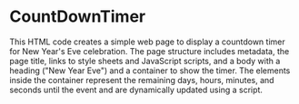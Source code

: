 # CountDownTimer


This HTML code creates a simple web page to display a countdown timer for New Year's Eve celebration. The page structure includes metadata, the page title, links to style sheets and JavaScript scripts, and a body with a heading ("New Year Eve") and a container to show the timer. The elements inside the container represent the remaining days, hours, minutes, and seconds until the event and are dynamically updated using a script.
